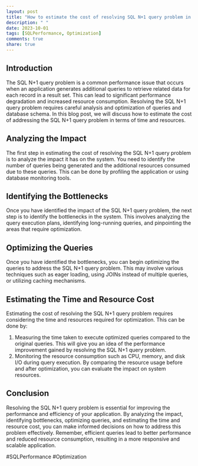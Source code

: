```yaml
---
layout: post
title: "How to estimate the cost of resolving SQL N+1 query problem in terms of time and resources"
description: " "
date: 2023-10-01
tags: [SQLPerformance, Optimization]
comments: true
share: true
---
```


## Introduction

The SQL N+1 query problem is a common performance issue that occurs when an application generates additional queries to retrieve related data for each record in a result set. This can lead to significant performance degradation and increased resource consumption. Resolving the SQL N+1 query problem requires careful analysis and optimization of queries and database schema. In this blog post, we will discuss how to estimate the cost of addressing the SQL N+1 query problem in terms of time and resources.

## Analyzing the Impact

The first step in estimating the cost of resolving the SQL N+1 query problem is to analyze the impact it has on the system. You need to identify the number of queries being generated and the additional resources consumed due to these queries. This can be done by profiling the application or using database monitoring tools. 

## Identifying the Bottlenecks

Once you have identified the impact of the SQL N+1 query problem, the next step is to identify the bottlenecks in the system. This involves analyzing the query execution plans, identifying long-running queries, and pinpointing the areas that require optimization. 

## Optimizing the Queries

Once you have identified the bottlenecks, you can begin optimizing the queries to address the SQL N+1 query problem. This may involve various techniques such as eager loading, using JOINs instead of multiple queries, or utilizing caching mechanisms. 

## Estimating the Time and Resource Cost

Estimating the cost of resolving the SQL N+1 query problem requires considering the time and resources required for optimization. This can be done by:

1. Measuring the time taken to execute optimized queries compared to the original queries. This will give you an idea of the performance improvement gained by resolving the SQL N+1 query problem.
2. Monitoring the resource consumption such as CPU, memory, and disk I/O during query execution. By comparing the resource usage before and after optimization, you can evaluate the impact on system resources.

## Conclusion

Resolving the SQL N+1 query problem is essential for improving the performance and efficiency of your application. By analyzing the impact, identifying bottlenecks, optimizing queries, and estimating the time and resource cost, you can make informed decisions on how to address this problem effectively. Remember, efficient queries lead to better performance and reduced resource consumption, resulting in a more responsive and scalable application.

#SQLPerformance #Optimization